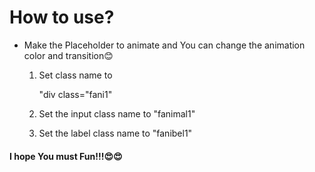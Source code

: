 
<h1>How to use?</h1>
<ul>
<li>Make the Placeholder to animate and You can change the animation color and transition😊</li>
<ol>
  <li>Set class name to <p>"div class="fani1"<p></li>
  <li><p>Set the input class name to "fanimal1"</p></li>
  <li><p>Set the label class name to "fanibel1"</p></li>  
  </ol>
</ul>
<h4>I hope You must Fun!!!😍😍<h4>
